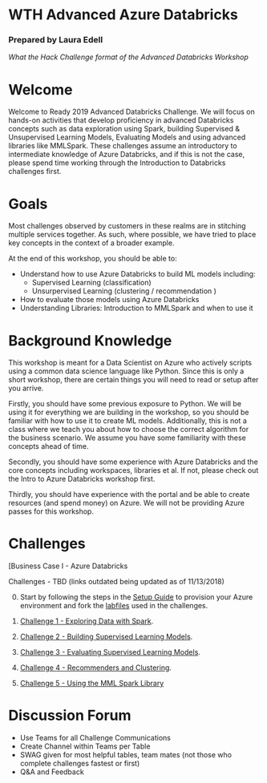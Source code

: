 # WTH Advanced Azure Databricks
### Prepared by Laura Edell

_What the Hack Challenge format of the Advanced Databricks Workshop_

# Welcome

Welcome to Ready 2019 Advanced Databricks Challenge. We will focus on hands-on activities that develop proficiency in advanced Databricks concepts such as data exploration using Spark, building Supervised & Unsupervised Learning Models, Evaluating Models and using advanced libraries like MMLSpark. These challenges assume an introductory to intermediate knowledge of Azure Databricks, and if this is not the case, please spend time working through the Introduction to Databricks challenges first.

# Goals

Most challenges observed by customers in these realms are in stitching multiple services together. As such, where possible, we have tried to place key concepts in the context of a broader example. 

At the end of this workshop, you should be able to:

- Understand how to use Azure Databricks to build ML models including:
	- Supervised Learning (classification)
  - Unsurpervised Learning (clustering / recommendation )
- How to evaluate those models using Azure Databricks
- Understanding Libraries: Introduction to MMLSpark and when to use it

# Background Knowledge

This workshop is meant for a Data Scientist on Azure who actively scripts using a common data science language like Python. Since this is only a short workshop, there are certain things you will need to read or setup after you arrive.

Firstly, you should have some previous exposure to Python. We will be using it for everything we are building in the workshop, so you should be familiar with how to use it to create ML models. Additionally, this is not a class where we teach you about how to choose the correct algorithm for the business scenario. We assume you have some familiarity with these concepts ahead of time.

Secondly, you should have some experience with Azure Databricks and the core concepts including workspaces, libraries et al. If not, please check out the Intro to Azure Databricks workshop first.

Thirdly, you should have experience with the portal and be able to create resources (and spend money) on Azure. We will not be providing Azure passes for this workshop.

 

# Challenges


[Business Case I - Azure Databricks

Challenges - TBD (links outdated being updated as of 11/13/2018)


0. Start by following the steps in the [Setup Guide](Setup.pdf) to provision your Azure environment and fork the [labfiles](DatabricksMLAdvanced.zip) used in the challenges.

1. [Challenge 1 - Exploring Data with Spark](Lab%201%20-%20Exploring%20Data%20with%20Spark.pdf).
2. [Challenge 2 - Building Supervised Learning Models](Lab%202%20-%20Building%20Supervised%20Learning%20Models.pdf).
3. [Challenge 3 - Evaluating Supervised Learning Models](Lab%203%20-%20Evaluating%20Supervised%20Learning%20Models.pdf).
4. [Challenge 4 - Recommenders and Clustering](Lab%204%20-%20Recommenders%20and%20Clustering.pdf). 
5. [Challenge 5 - Using the MML Spark Library](Lab%205%20-%20Using%20the%20MML%20Spark%20Library.pdf)

  



# Discussion Forum

  
  -  Use Teams for all Challenge Communications
  -  Create Channel within Teams per Table
  -  SWAG given for most helpful tables, team mates (not those who complete challenges fastest or first)
  -  Q&A and Feedback 



